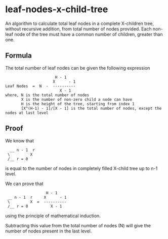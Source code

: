 # leaf-nodes-x-child-tree
An algorithm to calculate total leaf nodes in a complete X-children tree, without recursive addition, from total number of nodes provided. Each non-leaf node of the tree must have a common number of children, greater than one.

## Formula
The total number of leaf nodes can be given the following expression

```
                      H - 1     
                     X      - 1 
Leaf Nodes  =  N  -  ---------- 
                        X - 1   
where, N is the total number of nodes
       X is the number of non-zero child a node can have
       H is the height of the tree, starting from index 1
       [X^(H-1) - 1]/[X - 1] is the total number of nodes, except the nodes at last level
```

## Proof
We know that
```
  __ n - 1  r 
 \         X  
 /__ r = 0    
```
is equal to the number of nodes in completely filled X-child tree up to n-1 level.

We can prove that

```
                  H - 1
 __ n - 1  r     X      - 1
 \         X  =  ----------
 /__ r = 0          X - 1
```

using the principle of mathematical induction.

Subtracting this value from the total number of nodes (N) will give the number of nodes present in the last level.
